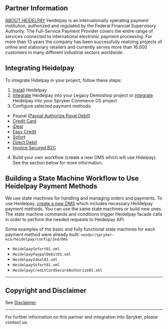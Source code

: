 ## Partner Information

[ABOUT HEIDELPAY](https://www.heidelpay.de/) 
Heidelpay is an internationally operating payment institution, authorized and regulated by the Federal Financial Supervisory Authority. The Full-Service Payment Provider covers the entire range of services connected to international electronic payment processing. For more than 13 years the company has been successfully realizing projects of online and stationary retailers and currently serves more than 16.000 customers in many different industrial sectors worldwide. 

## Integrating Heidelpay

To integrate Hidelpay in your project, follow these steps:

1. [Install](https://documentation.spryker.com/v4/docs/heidelpay-installation) Heidelpay
2. [Integrate](https://documentation.spryker.com/v4/docs/heidelpay-integration) Heidelpay into your Legacy Demoshop project or [integrate](https://documentation.spryker.com/v4/docs/heidelpay-integration-scos)  Heidelpay into your Spryker Commerce OS project
3. Configure selected payment methods:

  - Paypal ([Paypal Authorize](https://documentation.spryker.com/v4/docs/heidelpay-authorize),[Payal Debit](https://documentation.spryker.com/v4/docs/heidelpay-paypal-debit))
  - [Credit Card](https://documentation.spryker.com/v4/docs/heidelpay-credit-card)
  - [iDeal](https://documentation.spryker.com/v4/docs/heidelpay-ideal)
  - [Easy Credit](https://documentation.spryker.com/v4/docs/heidelpay-easy-credit)
  - [Sofort](https://documentation.spryker.com/v4/docs/heidelay-sofort)
  - [Direct Debit](https://documentation.spryker.com/v4/docs/heidelpay-direct-debit)
  - [Invoice Secured B2C](https://documentation.spryker.com/v4/docs/heidelpay-invoice-secured-b2c)

4. Build your own workflow (create a new OMS which will use Hidelpay). See the section below for more information.

## Building a State Machine Workflow to Use Heidelpay Payment Methods

We use state machines for handling and managing orders and payments.
To use Heidelpay, [create a new OMS](http://documentation.spryker.com/v4/docs/oms-state-machine) which includes necessary Heildelpay payment methods. You can use the same state machines or build new ones. The state machine commands and conditions trigger Heidelpay facade calls in order to perform the needed requests to Heidelpay API.

Some examples of the basic and fully functional state machines for each payment method were already built: `vendor/spryker-eco/heidelpay/config/Zed/Oms`

* `HeidelpaySofort01.xml`
* `HeidelpayPaypalDebit01.xml`
* `HeidelpayIdeal01.xml`
* `HeidelpaySofort01.xml`
* `HeidelpayCreditCardSecureAuthorize01.xml`
---

## Copyright and Disclaimer

See [Disclaimer](https://github.com/spryker/spryker-documentation).

---
For further information on this partner and integration into Spryker, please contact us.

<div class="hubspot-forms hubspot-forms--docs">
<div class="hubspot-form" id="hubspot-partners-1">
            <div class="script-embed" data-code="
                                            hbspt.forms.create({
				                                portalId: '2770802',
				                                formId: '163e11fb-e833-4638-86ae-a2ca4b929a41',
              	                                onFormReady: function() {
              		                                const hbsptInit = new CustomEvent('hbsptInit', {bubbles: true});
              		                                document.querySelector('#hubspot-partners-1').dispatchEvent(hbsptInit);
              	                                }
				                            });
            "></div>
</div>
</div>